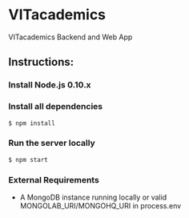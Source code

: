 VITacademics============VITacademics Backend and Web App## Instructions:### Install Node.js 0.10.x ### Install all dependencies    $ npm install### Run the server locally    $ npm start### External Requirements* A MongoDB instance running locally or valid MONGOLAB_URI/MONGOHQ_URI in process.env